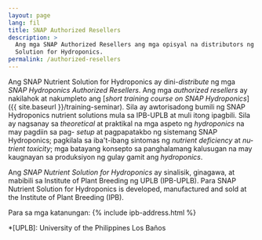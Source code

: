 ```yaml
---
layout: page
lang: fil
title: SNAP Authorized Resellers
description: >
  Ang mga SNAP Authorized Resellers ang mga opisyal na distributors ng SNAP Nutrient
  Solution for Hydroponics.
permalink: /authorized-resellers
---
```


Ang SNAP Nutrient Solution for Hydroponics ay dini-<i lang="en">distribute</i>
ng mga <i lang="en">SNAP Hydroponics Authorized Resellers</i>. Ang mga
<i lang="en">authorized resellers</i> ay nakilahok at nakumpleto ang 
[<i lang="en">short training course on SNAP Hydroponics</i>]({{ site.baseurl }}/training-seminar).
Sila ay awtorisadong bumili ng SNAP Hydroponics nutrient solutions mula sa IPB-UPLB
at muli itong ipagbili. Sila ay nagsanay sa <i lang="en">theoretical</i> at
praktikal na mga aspeto ng <i lang="en">hydroponics</i> na may pagdiin sa pag-
<i lang="en">setup</i> at pagpapatakbo ng sistemang SNAP Hydroponics; pagkilala
sa iba't-ibang sintomas ng <i lang="en">nutrient deficiency</i> at <i lang="en">
nutrient toxicity</i>; mga batayang konsepto sa panghalamang kalusugan na may
kaugnayan sa produksiyon ng gulay gamit ang <i lang="en">hydroponics</i>.

Ang <i lang="en">SNAP Nutrient Solution for Hydroponics</i> ay sinalisik, ginagawa,
at mabibili sa Institute of Plant Breeding ng UPLB (IPB-UPLB). Para 
SNAP Nutrient Solution for Hydroponics is developed, manufactured and sold at
the Institute of Plant Breeding (IPB).

Para sa mga katanungan: 
{% include ipb-address.html %}

*[UPLB]: University of the Philippines Los Baños


